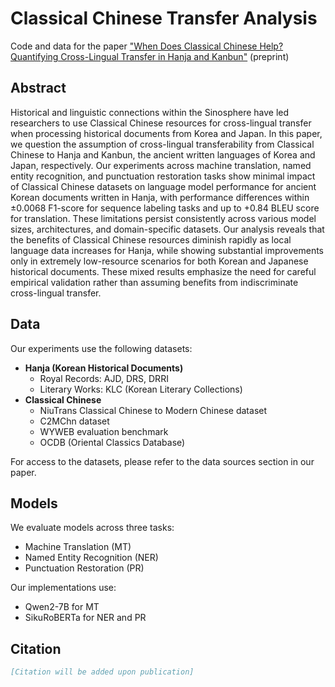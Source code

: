 # Classical Chinese Transfer Analysis

Code and data for the paper ["When Does Classical Chinese Help? Quantifying Cross-Lingual Transfer in Hanja and Kanbun"](https://arxiv.org/abs/) (preprint)

## Abstract

Historical and linguistic connections within the Sinosphere have led researchers to use Classical Chinese resources for cross-lingual transfer when processing historical documents from Korea and Japan. In this paper, we question the assumption of cross-lingual transferability from Classical Chinese to Hanja and Kanbun, the ancient written languages of Korea and Japan, respectively. Our experiments across machine translation, named entity recognition, and punctuation restoration tasks show minimal impact of Classical Chinese datasets on language model performance for ancient Korean documents written in Hanja, with performance differences within ±0.0068 F1-score for sequence labeling tasks and up to +0.84 BLEU score for translation. These limitations persist consistently across various model sizes, architectures, and domain-specific datasets. Our analysis reveals that the benefits of Classical Chinese resources diminish rapidly as local language data increases for Hanja, while showing substantial improvements only in extremely low-resource scenarios for both Korean and Japanese historical documents. These mixed results emphasize the need for careful empirical validation rather than assuming benefits from indiscriminate cross-lingual transfer.

## Data

Our experiments use the following datasets:

- **Hanja (Korean Historical Documents)**
  - Royal Records: AJD, DRS, DRRI
  - Literary Works: KLC (Korean Literary Collections)
- **Classical Chinese**
  - NiuTrans Classical Chinese to Modern Chinese dataset
  - C2MChn dataset
  - WYWEB evaluation benchmark
  - OCDB (Oriental Classics Database)

For access to the datasets, please refer to the data sources section in our paper.

## Models

We evaluate models across three tasks:

- Machine Translation (MT)
- Named Entity Recognition (NER)
- Punctuation Restoration (PR)

Our implementations use:

- Qwen2-7B for MT
- SikuRoBERTa for NER and PR

## Citation

```bibtex
[Citation will be added upon publication]
```
